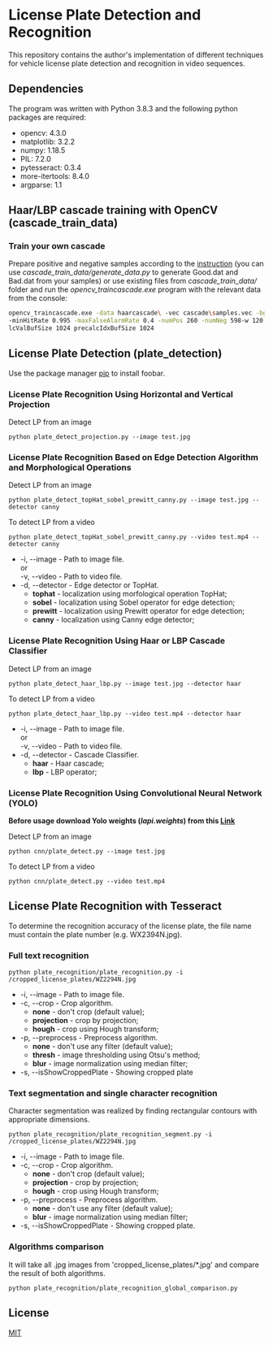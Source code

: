 # License Plate Detection and Recognition

This repository contains the author's implementation of different techniques for vehicle license plate detection and recognition in video sequences.

## Dependencies
The program was written with Python 3.8.3 and the following python packages are required:
- opencv: 4.3.0
- matplotlib: 3.2.2
- numpy: 1.18.5
- PIL: 7.2.0
- pytesseract: 0.3.4
- more-itertools: 8.4.0
- argparse: 1.1

## Haar/LBP cascade training with OpenCV (cascade_train_data)
### Train your own cascade
Prepare positive and negative samples according to the [instruction](https://docs.opencv.org/master/dc/d88/tutorial_traincascade.html) (you can use *cascade_train_data/generate_data.py* to generate Good.dat and Bad.dat from your samples) or use existing files from *cascade_train_data/* folder and run the *opencv_traincascade.exe* program with the relevant data from the console:

```bash
opencv_traincascade.exe -data haarcascade\ -vec cascade\samples.vec -bg Bad.dat -numStages 16
-minHitRate 0.995 -maxFalseAlarmRate 0.4 -numPos 260 -numNeg 598-w 120 -h 30 -mode ALL -preca
lcValBufSize 1024 precalcIdxBufSize 1024
```


## License Plate Detection (plate_detection)

Use the package manager [pip](https://pip.pypa.io/en/stable/) to install foobar.


### License Plate Recognition Using Horizontal and Vertical Projection

Detect LP from an image
````
python plate_detect_projection.py --image test.jpg
````


### License Plate Recognition Based on Edge Detection Algorithm and Morphological Operations

Detect LP from an image
````
python plate_detect_topHat_sobel_prewitt_canny.py --image test.jpg --detector canny
````

To detect LP from a video
````
python plate_detect_topHat_sobel_prewitt_canny.py --video test.mp4 --detector canny 
````
- -i, --image - Path to image file.\
or \
-v, --video - Path to video file.
- -d, --detector - Edge detector or TopHat.
  - **tophat** - localization using morfological operation TopHat;
  - **sobel** - localization using Sobel operator for edge detection;
  - **prewitt** - localization using Prewitt operator for edge detection;
  - **canny** - localization using Canny edge detector;


### License Plate Recognition Using Haar or LBP Cascade Classifier

Detect LP from an image
````
python plate_detect_haar_lbp.py --image test.jpg --detector haar
````

To detect LP from a video
````
python plate_detect_haar_lbp.py --video test.mp4 --detector haar
````
- -i, --image - Path to image file.\
or \
-v, --video - Path to video file.
- -d, --detector - Cascade Classifier.
  - **haar** - Haar cascade;
  - **lbp** - LBP operator;



### License Plate Recognition Using Convolutional Neural Network (YOLO)
**Before usage download Yolo weights (*lapi.weights*) from this [Link](https://www.kaggle.com/achrafkhazri/yolo-weights-for-licence-plate-detector?select=lapi.weights)**

Detect LP from an image
````
python cnn/plate_detect.py --image test.jpg
````

To detect LP from a video
````
python cnn/plate_detect.py --video test.mp4
````


## License Plate Recognition with Tesseract
To determine the recognition accuracy of the license plate, the file name must contain the plate number (e.g. WX2394N.jpg).

### Full text recognition
````
python plate_recognition/plate_recognition.py -i /cropped_license_plates/WZ2294N.jpg
````

- -i, --image - Path to image file.
- -c, --crop - Crop algorithm.
  - **none** - don't crop (default value);
  - **projection** - crop by projection;
  - **hough** - crop using Hough transform;
- -p, --preprocess - Preprocess algorithm.
  - **none** - don't use any filter (default value);
  - **thresh** - image thresholding using Otsu's method;
  - **blur** - image normalization using median filter;
- -s, --isShowCroppedPlate - Showing cropped plate


### Text segmentation and single character recognition
Character segmentation was realized by finding rectangular contours with appropriate dimensions.

````
python plate_recognition/plate_recognition_segment.py -i /cropped_license_plates/WZ2294N.jpg
````

- -i, --image - Path to image file.
- -c, --crop - Crop algorithm.
  - **none** - don't crop (default value);
  - **projection** - crop by projection;
  - **hough** - crop using Hough transform;
- -p, --preprocess - Preprocess algorithm.
  - **none** - don't use any filter (default value);
  - **blur** - image normalization using median filter;
- -s, --isShowCroppedPlate - Showing cropped plate.


### Algorithms comparison
It will take all .jpg images from 'cropped_license_plates/*.jpg' and compare the result of both algorithms.

````
python plate_recognition/plate_recognition_global_comparison.py
````

## License
[MIT](https://choosealicense.com/licenses/mit/)